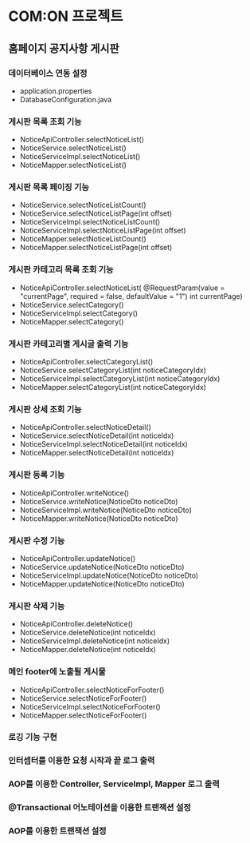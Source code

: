 # COM:ON 프로젝트

## 홈페이지 공지사항 게시판

### 데이터베이스 연동 설정
- application.properties
- DatabaseConfiguration.java

### 게시판 목록 조회 기능
- NoticeApiController.selectNoticeList()
- NoticeService.selectNoticeList()
- NoticeServiceImpl.selectNoticeList()
- NoticeMapper.selectNoticeList()

### 게시판 목록 페이징 기능
- NoticeService.selectNoticeListCount()
- NoticeService.selectNoticeListPage(int offset)
- NoticeServiceImpl.selectNoticeListCount()
- NoticeServiceImpl.selectNoticeListPage(int offset)
- NoticeMapper.selectNoticeListCount()
- NoticeMapper.selectNoticeListPage(int offset)

### 게시판 카테고리 목록 조회 기능
- NoticeApiController.selectNoticeList(
			@RequestParam(value = "currentPage", required = false, defaultValue = "1") int currentPage)
- NoticeService.selectCategory()
- NoticeServiceImpl.selectCategory()
- NoticeMapper.selectCategory()

### 게시판 카테고리별 게시글 출력 기능
- NoticeApiController.selectCategoryList()
- NoticeService.selectCategoryList(int noticeCategoryIdx)
- NoticeServiceImpl.selectCategoryList(int noticeCategoryIdx)
- NoticeMapper.selectCategoryList(int noticeCategoryIdx)

### 게시판 상세 조회 기능
- NoticeApiController.selectNoticeDetail()
- NoticeService.selectNoticeDetail(int noticeIdx)
- NoticeServiceImpl.selectNoticeDetail(int noticeIdx)
- NoticeMapper.selectNoticeDetail(int noticeIdx)

### 게시판 등록 기능
- NoticeApiController.writeNotice()
- NoticeService.writeNotice(NoticeDto noticeDto)
- NoticeServiceImpl.writeNotice(NoticeDto noticeDto)
- NoticeMapper.writeNotice(NoticeDto noticeDto)

### 게시판 수정 기능
- NoticeApiController.updateNotice()
- NoticeService.updateNotice(NoticeDto noticeDto)
- NoticeServiceImpl.updateNotice(NoticeDto noticeDto)
- NoticeMapper.updateNotice(NoticeDto noticeDto)

### 게시판 삭제 기능
- NoticeApiController.deleteNotice()
- NoticeService.deleteNotice(int noticeIdx)
- NoticeServiceImpl.deleteNotice(int noticeIdx)
- NoticeMapper.deleteNotice(int noticeIdx)
 
### 메인 footer에 노출될 게시물
- NoticeApiController.selectNoticeForFooter()
- NoticeService.selectNoticeForFooter()
- NoticeServiceImpl.selectNoticeForFooter()
- NoticeMapper.selectNoticeForFooter()

### 로깅 기능 구현

### 인터셉터를 이용한 요청 시작과 끝 로그 출력

### AOP를 이용한 Controller, ServiceImpl, Mapper 로그 출력

### @Transactional 어노테이션을 이용한 트랜잭션 설정

### AOP를 이용한 트랜잭션 설정

